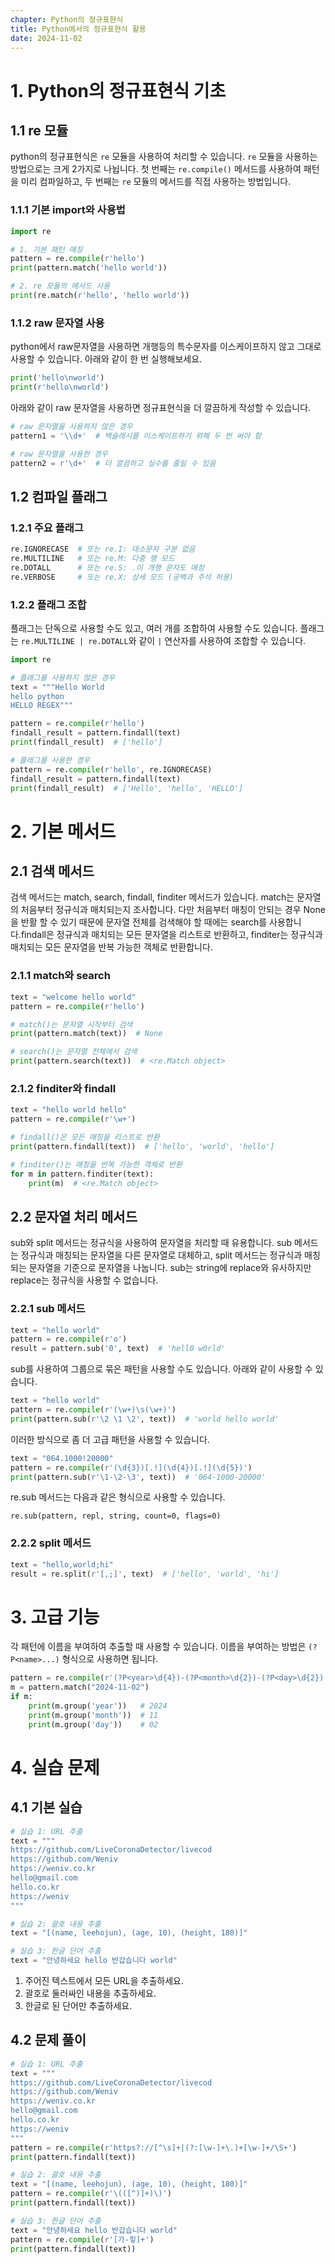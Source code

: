 ```yaml
---
chapter: Python의 정규표현식
title: Python에서의 정규표현식 활용
date: 2024-11-02
---
```


# 1. Python의 정규표현식 기초

## 1.1 re 모듈

python의 정규표현식은 `re` 모듈을 사용하여 처리할 수 있습니다. `re` 모듈을 사용하는 방법으로는 크게 2가지로 나뉩니다. 첫 번째는 `re.compile()` 메서드를 사용하여 패턴을 미리 컴파일하고, 두 번째는 `re` 모듈의 메서드를 직접 사용하는 방법입니다.

### 1.1.1 기본 import와 사용법
```python
import re

# 1. 기본 패턴 매칭
pattern = re.compile(r'hello')
print(pattern.match('hello world'))

# 2. re 모듈의 메서드 사용
print(re.match(r'hello', 'hello world'))
```

### 1.1.2 raw 문자열 사용
python에서 raw문자열을 사용하면 개행등의 특수문자를 이스케이프하지 않고 그대로 사용할 수 있습니다. 아래와 같이 한 번 실행해보세요.

```python
print('hello\nworld')
print(r'hello\nworld')
```

아래와 같이 raw 문자열을 사용하면 정규표현식을 더 깔끔하게 작성할 수 있습니다.

```python
# raw 문자열을 사용하지 않은 경우
pattern1 = '\\d+'  # 백슬래시를 이스케이프하기 위해 두 번 써야 함

# raw 문자열을 사용한 경우
pattern2 = r'\d+'  # 더 깔끔하고 실수를 줄일 수 있음
```

## 1.2 컴파일 플래그

### 1.2.1 주요 플래그
```python
re.IGNORECASE  # 또는 re.I: 대소문자 구분 없음
re.MULTILINE   # 또는 re.M: 다중 행 모드
re.DOTALL      # 또는 re.S: .이 개행 문자도 매칭
re.VERBOSE     # 또는 re.X: 상세 모드 (공백과 주석 허용)
```

### 1.2.2 플래그 조합

플래그는 단독으로 사용할 수도 있고, 여러 개를 조합하여 사용할 수도 있습니다. 플래그는 `re.MULTILINE | re.DOTALL`와 같이 `|` 연산자를 사용하여 조합할 수 있습니다.

```python
import re

# 플래그를 사용하지 않은 경우
text = """Hello World
hello python
HELLO REGEX"""

pattern = re.compile(r'hello')
findall_result = pattern.findall(text)
print(findall_result)  # ['hello']

# 플래그를 사용한 경우
pattern = re.compile(r'hello', re.IGNORECASE) 
findall_result = pattern.findall(text)
print(findall_result)  # ['Hello', 'hello', 'HELLO']
```

# 2. 기본 메서드

## 2.1 검색 메서드

검색 메서드는 match, search, findall, finditer 메서드가 있습니다. match는 문자열의 처음부터 정규식과 매치되는지 조사합니다. 다만 처음부터 매칭이 안되는 경우 None을 반활 할 수 있기 때문에 문자열 전체를 검색해야 할 때에는 search를 사용합니다.findall은 정규식과 매치되는 모든 문자열을 리스트로 반환하고, finditer는 정규식과 매치되는 모든 문자열을 반복 가능한 객체로 반환합니다.

### 2.1.1 match와 search
```python
text = "welcome hello world"
pattern = re.compile(r'hello')

# match()는 문자열 시작부터 검색
print(pattern.match(text))  # None

# search()는 문자열 전체에서 검색
print(pattern.search(text))  # <re.Match object>
```

### 2.1.2 finditer와 findall
```python
text = "hello world hello"
pattern = re.compile(r'\w+')

# findall()은 모든 매칭을 리스트로 반환
print(pattern.findall(text))  # ['hello', 'world', 'hello']

# finditer()는 매칭을 반복 가능한 객체로 반환
for m in pattern.finditer(text):
    print(m)  # <re.Match object>
```

## 2.2 문자열 처리 메서드

sub와 split 메서드는 정규식을 사용하여 문자열을 처리할 때 유용합니다. sub 메서드는 정규식과 매칭되는 문자열을 다른 문자열로 대체하고, split 메서드는 정규식과 매칭되는 문자열을 기준으로 문자열을 나눕니다. sub는 string에 replace와 유사하지만 replace는 정규식을 사용할 수 없습니다.

### 2.2.1 sub 메서드
```python
text = "hello world"
pattern = re.compile(r'o')
result = pattern.sub('0', text)  # 'hell0 w0rld'
```

sub를 사용하여 그룹으로 묶은 패턴을 사용할 수도 있습니다. 아래와 같이 사용할 수 있습니다.

```python
text = "hello world"
pattern = re.compile(r'(\w+)\s(\w+)')
print(pattern.sub(r'\2 \1 \2', text))  # 'world hello world'
```

이러한 방식으로 좀 더 고급 패턴을 사용할 수 있습니다.

```python
text = "064.1000!20000"
pattern = re.compile(r'(\d{3})[.!](\d{4})[.!](\d{5})')
print(pattern.sub(r'\1-\2-\3', text))  # '064-1000-20000'
```

re.sub 메서드는 다음과 같은 형식으로 사용할 수 있습니다.

```
re.sub(pattern, repl, string, count=0, flags=0)
```

### 2.2.2 split 메서드
```python
text = "hello,world;hi"
result = re.split(r'[,;]', text)  # ['hello', 'world', 'hi']
```

# 3. 고급 기능

각 패턴에 이름을 부여하여 추출할 때 사용할 수 있습니다. 이름을 부여하는 방법은 `(?P<name>...)` 형식으로 사용하면 됩니다.

```python
pattern = re.compile(r'(?P<year>\d{4})-(?P<month>\d{2})-(?P<day>\d{2})')
m = pattern.match("2024-11-02")
if m:
    print(m.group('year'))   # 2024
    print(m.group('month'))  # 11
    print(m.group('day'))    # 02
```

# 4. 실습 문제

## 4.1 기본 실습

```python
# 실습 1: URL 추출
text = """
https://github.com/LiveCoronaDetector/livecod
https://github.com/Weniv
https://weniv.co.kr
hello@gmail.com
hello.co.kr
https://weniv
"""

# 실습 2: 괄호 내용 추출
text = "[(name, leehojun), (age, 10), (height, 180)]"

# 실습 3: 한글 단어 추출
text = "안녕하세요 hello 반갑습니다 world"
```

1. 주어진 텍스트에서 모든 URL을 추출하세요.
2. 괄호로 둘러싸인 내용을 추출하세요.
3. 한글로 된 단어만 추출하세요.

## 4.2 문제 풀이
```python
# 실습 1: URL 추출
text = """
https://github.com/LiveCoronaDetector/livecod
https://github.com/Weniv
https://weniv.co.kr
hello@gmail.com
hello.co.kr
https://weniv
"""
pattern = re.compile(r'https?://[^\s]+|(?:[\w-]+\.)+[\w-]+/\S+')
print(pattern.findall(text))

# 실습 2: 괄호 내용 추출
text = "[(name, leehojun), (age, 10), (height, 180)]"
pattern = re.compile(r'\(([^)]+)\)')
print(pattern.findall(text))

# 실습 3: 한글 단어 추출
text = "안녕하세요 hello 반갑습니다 world"
pattern = re.compile(r'[가-힣]+')
print(pattern.findall(text))
```